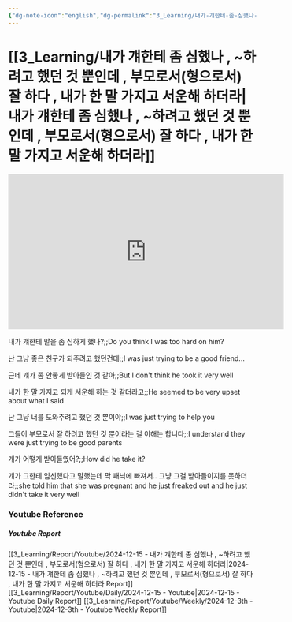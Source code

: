 ```yaml
---
{"dg-note-icon":"english","dg-permalink":"3_Learning/내가-걔한테-좀-심했나-,-~하려고-했던-것-뿐인데-,-부모로서(형으로서)-잘-하다-,-내가-한-말-가지고-서운해-하더라","created-date":"2024-12-15 12:40:54 pm","date":"2024-12-15","type":"youtube","tags":["youtube","english","flashcards"],"aliases":null,"youtuber":"빨모쌤","channelName":"라이브 아카데미","link":"https://www.youtube.com/watch?v=STwkuz9na0g","img":"https://img.youtube.com/vi/STwkuz9na0g/0.jpg","dg-publish":true,"permalink":"/3_Learning/내가-걔한테-좀-심했나-,-~하려고-했던-것-뿐인데-,-부모로서(형으로서)-잘-하다-,-내가-한-말-가지고-서운해-하더라/","dgPassFrontmatter":true,"noteIcon":"english"}
---
```


# [[3_Learning/내가 걔한테 좀 심했나 , ~하려고 했던 것 뿐인데 , 부모로서(형으로서) 잘 하다 , 내가 한 말 가지고 서운해 하더라\|내가 걔한테 좀 심했나 , ~하려고 했던 것 뿐인데 , 부모로서(형으로서) 잘 하다 , 내가 한 말 가지고 서운해 하더라]]


<div class="container-root"><span></span></div><div><div class="container-root"><iframe width="560" height="315" src="https://www.youtube.com/embed/STwkuz9na0g" title="YouTube video player" frameborder="0" allow="accelerometer; autoplay; clipboard-write; encrypted-media; gyroscope; picture-in-picture; web-share" allowfullscreen=""></iframe></div></div>

내가 걔한테 말을 좀 심하게 했나?;;Do you think I was too hard on him?
<!--SR:!2025-01-19,10,270-->
난 그냥 좋은 친구가 되주려고 했던건데;;I was just trying to be a good friend...
<!--SR:!2025-01-18,16,290-->
근데 걔가 좀 안좋게 받아들인 것 같아;;But I don't think he took it very well
<!--SR:!2024-12-19,4,270-->
내가 한 말 가지고 되게 서운해 하는 것 같더라고;;He seemed to be very upset about what I said
<!--SR:!2024-12-19,4,270-->

난 그냥 너를 도와주려고 했던 것 뿐이야;;I was just trying to help you
<!--SR:!2025-01-24,15,290-->
그들이 부모로서 잘 하려고 했던 것 뿐이라는 걸 이해는 합니다;;I understand they were just trying to be good parents
<!--SR:!2025-01-13,10,270-->

걔가 어떻게 받아들였어?;;How did he take it?
<!--SR:!2025-01-20,15,290-->
걔가 그한테 임신했다고 말했는데 막 패닉에 빠져서.. 그냥 그걸 받아들이지를 못하더라;;she told him that she was pregnant and he just freaked out and he just didn't take it very well
<!--SR:!2025-01-14,5,250-->






### Youtube Reference
##### Youtube Report
[[3_Learning/Report/Youtube/2024-12-15 - 내가 걔한테 좀 심했나 , ~하려고 했던 것 뿐인데 , 부모로서(형으로서) 잘 하다 , 내가 한 말 가지고 서운해 하더라\|2024-12-15 - 내가 걔한테 좀 심했나 , ~하려고 했던 것 뿐인데 , 부모로서(형으로서) 잘 하다 , 내가 한 말 가지고 서운해 하더라 Report]]
[[3_Learning/Report/Youtube/Daily/2024-12-15 - Youtube\|2024-12-15 - Youtube Daily Report]]
[[3_Learning/Report/Youtube/Weekly/2024-12-3th - Youtube\|2024-12-3th - Youtube Weekly Report]]

